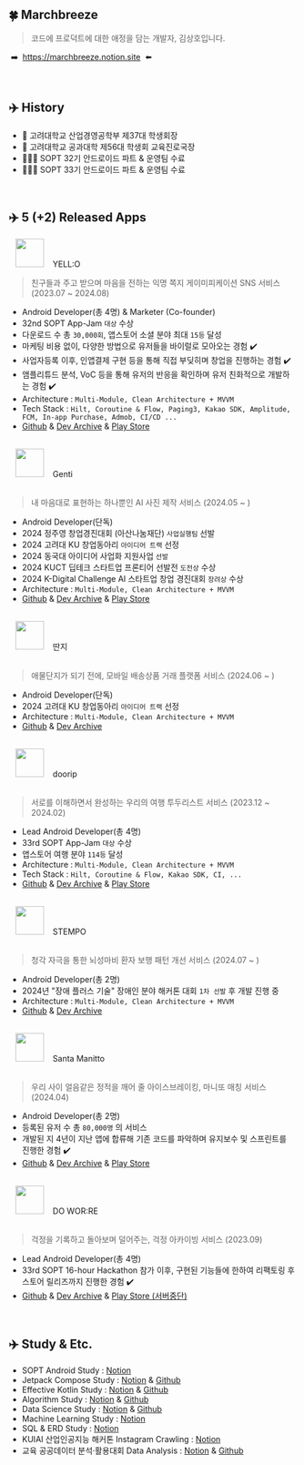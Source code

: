 ## 🍀  Marchbreeze
> 코드에 프로덕트에 대한 애정을 담는 개발자, 김상호입니다.

&#160;➡️&#160; https://marchbreeze.notion.site &#160;⬅️

<br/>

## ✈️   History
- 🐯 고려대학교 산업경영공학부 제37대 학생회장
- 🐯 고려대학교 공과대학 제56대 학생회 교육진로국장
- 🧑🏻‍💻 SOPT 32기 안드로이드 파트 & 운영팀 수료
- 🧑🏻‍💻 SOPT 33기 안드로이드 파트 & 운영팀 수료

<br/>

## ✈️   5 (+2) Released Apps

&#160;&#160;&#160;<img src="https://github.com/team-yello/YELLO-Android/assets/70993562/96e4be19-e35f-479d-8354-8ef83f005b76" width=50 /> &#160;&#160; YELL:O <br/>

> 친구들과 주고 받으며 마음을 전하는 익명 쪽지 게이미피케이션 SNS 서비스 (2023.07 ~ 2024.08)
- Android Developer(총 4명) & Marketer (Co-founder)
- 32nd SOPT App-Jam `대상` 수상
- 다운로드 수 총 `30,000회`, 앱스토어 소셜 분야 최대 `15등` 달성
- 마케팅 비용 없이, 다양한 방법으로 유저들을 바이럴로 모아오는 경험 ✔️
- 사업자등록 이후, 인앱결제 구현 등을 통해 직접 부딪히며 창업을 진행하는 경험 ✔️
- 앰플리튜드 분석, VoC 등을 통해 유저의 반응을 확인하며 유저 친화적으로 개발하는 경험 ✔️
- Architecture : `Multi-Module, Clean Architecture + MVVM`
- Tech Stack : `Hilt, Coroutine & Flow, Paging3, Kakao SDK, Amplitude, FCM, In-app Purchase, Admob, CI/CD ...`
- [Github](https://github.com/team-yello/YELLO-Android) & [Dev Archive](https://marchbreeze.notion.site/YELL-O-a47c980d99de434e856e92670f1782e1?pvs=4) & [Play Store](https://play.google.com/store/apps/details?id=com.el.yello&hl=KR)


<br>
&#160;&#160;&#160;<img src="https://github.com/Marchbreeze/Marchbreeze/assets/97405341/6762ad73-0b8c-4547-8909-2931485ff5b7" width=50 /> &#160;&#160; Genti <br/>
<br>

> 내 마음대로 표현하는 하나뿐인 AI 사진 제작 서비스 (2024.05 ~ )
- Android Developer(단독)
- 2024 정주영 창업경진대회 (아산나눔재단) `사업실행팀` 선발
- 2024 고려대 KU 창업동아리 `아이디어 트랙` 선정
- 2024 동국대 아이디어 사업화 지원사업 `선발`
- 2024 KUCT 딥테크 스타트업 프론티어 선발전 `도전상` 수상
- 2024 K-Digital Challenge AI 스타트업 창업 경진대회 `장려상` 수상
- Architecture : `Multi-Module, Clean Architecture + MVVM`
- [Github](https://github.com/Genti2024/Genti-Android) & [Dev Archive](https://marchbreeze.notion.site/Genti-736132793a064cf18c283c3127cf0bdb?pvs=4) & [Play Store](https://play.google.com/store/apps/details?id=kr.genti.android)


<br>
&#160;&#160;&#160;<img src="https://github.com/user-attachments/assets/458a32df-02e2-4d10-a5fa-ed0f49d8ff96" width=50 /> &#160;&#160; 딴지 <br/>
<br>

> 애물단지가 되기 전에, 모바일 배송상품 거래 플랫폼 서비스 (2024.06 ~ )
- Android Developer(단독)
- 2024 고려대 KU 창업동아리 `아이디어 트랙` 선정
- Architecture : `Multi-Module, Clean Architecture + MVVM`
- [Github](https://github.com/Orange-Co/DDANZI_Android) & [Dev Archive](https://marchbreeze.notion.site/DDANZI-c2a9f3bde2ef47baa33325346eb2a358?pvs=4)

<br>
&#160;&#160;&#160;<img src="https://github.com/Team-Going/Going-Android/assets/97405341/9d8f8e2b-f3f6-4773-813b-49d3a9a86432" width=50 /> &#160;&#160;  doorip <br/>
<br>

> 서로를 이해하면서 완성하는 우리의 여행 투두리스트 서비스 (2023.12 ~ 2024.02)
- Lead Android Developer(총 4명)
- 33rd SOPT App-Jam `대상` 수상
- 앱스토어 여행 분야 `114등` 달성
- Architecture : `Multi-Module, Clean Architecture + MVVM`
- Tech Stack : `Hilt, Coroutine & Flow, Kakao SDK, CI, ...`
- [Github](https://github.com/Team-Going/Going-Android) & [Dev Archive](https://marchbreeze.notion.site/doorip-596b893db1f64776b8a83e58e01431a5?pvs=4) & [Play Store](https://play.google.com/store/apps/details?id=com.going.doorip)


<br>
&#160;&#160;&#160;<img src="https://github.com/user-attachments/assets/f8f14523-8ea4-4221-b91d-aa8dabf22bc9" width=50 /> &#160;&#160;  STEMPO <br/>
<br>

> 청각 자극을 통한 뇌성마비 환자 보행 패턴 개선 서비스 (2024.07 ~ )
- Android Developer(총 2명)
- 2024년 "장애 플러스 기술" 장애인 분야 해커톤 대회 `1차 선발` 후 개발 진행 중
- Architecture : `Multi-Module, Clean Architecture + MVVM`
- [Github](https://github.com/KKKK-Stempo/stempo-android) & [Dev Archive](https://marchbreeze.notion.site/Stempo-2f11f557a6dd4deaa53a31b2ef99a153?pvs=4)

  
<br>
&#160;&#160;&#160;<img src="https://github.com/Marchbreeze/Marchbreeze/assets/97405341/39943990-f2db-482f-bd24-9006a06c9861" width=50 /> &#160;&#160;  Santa Manitto <br/>
<br>

> 우리 사이 얼음같은 정적을 깨어 줄 아이스브레이킹, 마니또 매칭 서비스 (2024.04)
- Android Developer(총 2명)
- 등록된 유저 수 총 `80,000명` 의 서비스
- 개발된 지 4년이 지난 앱에 합류해 기존 코드를 파악하며 유지보수 및 스프린트를 진행한 경험 ✔️
- [Github](https://github.com/manito-project/manitto-android) & [Dev Archive](https://marchbreeze.notion.site/Santa-Manitto-f1d83d8a3b804bd58f355449b223b0de?pvs=4) & [Play Store](https://play.google.com/store/apps/details?id=org.sopt.santamanitto)


<br>
&#160;&#160;&#160;<img src="https://github.com/Marchbreeze/Marchbreeze/assets/97405341/b7e3d430-250e-4e2f-b40f-c505e4a1ad60" width=50 /> &#160;&#160; DO WOR:RE <br/>
<br>

> 걱정을 기록하고 돌아보며 덜어주는, 걱정 아카이빙 서비스 (2023.09)
- Lead Android Developer(총 4명)
- 33rd SOPT 16-hour Hackathon 참가 이후, 구현된 기능들에 한하여 리팩토링 후 스토어 릴리즈까지 진행한 경험 ✔️
- [Github](https://github.com/DO-SOPT-SOPKATHON/Team1-Android) & [Dev Archive](https://marchbreeze.notion.site/SOPT-33-ab462fbfd1bc4ed98d8857859b1d667e?pvs=4) & [Play Store (서버중단)](https://play.google.com/store/apps/details?id=org.sopt.doSopkathon)

<br/>

## ✈️   Study & Etc.

- SOPT Android Study : [Notion](https://marchbreeze.notion.site/SOPT-32-e56e3b4f93c24a5292ebe95c3d2fd12c?pvs=4)
- Jetpack Compose Study : [Notion](https://marchbreeze.notion.site/ce5b2bb883124ef2847360795624be27?pvs=4) & [Github](https://github.com/Marchbreeze/Compose-Study)
- Effective Kotlin Study : [Notion](https://marchbreeze.notion.site/9d30f2b6fc024ee394b99b325987b8a8?pvs=4) & [Github](https://github.com/Pohanghang-Compose)
- Algorithm Study : [Notion](https://marchbreeze.notion.site/Python-_-fa4a1841fb7844cd9f69c6df854d5fb8?pvs=4) & [Github](https://github.com/Marchbreeze/Algorithm-Practice)
- Data Science Study : [Notion](https://marchbreeze.notion.site/Python-_-c2be975ced91401dbdd6176dbf250564?pvs=4) & [Github](https://github.com/Marchbreeze/KU-Data-Science)
- Machine Learning Study : [Notion](https://marchbreeze.notion.site/Python-_-10-21c617f5d6d14288aa6127f83298e05b?pvs=4)
- SQL & ERD Study : [Notion](https://marchbreeze.notion.site/SQL-_-dac36d09625242d8b7cd25aa7bb03753?pvs=4)
- KUIAI 산업인공지능 해커톤 Instagram Crawling : [Notion](https://marchbreeze.notion.site/Python-_-3-KUIAI-23c9e4a5e3384b31b2fc39b80af0d896?pvs=4)
- 교육 공공데이터 분석·활용대회 Data Analysis : [Notion](https://marchbreeze.notion.site/Python-_-6-162e2b551e2c498b8873b835c7dcf793?pvs=4) & [Github](https://github.com/Marchbreeze/Edu-Public-Data)
